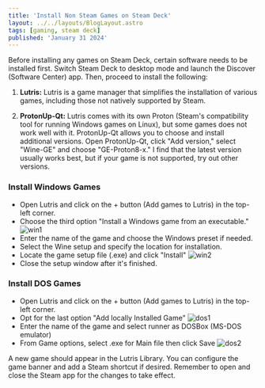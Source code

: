 ```yaml
---
title: 'Install Non Steam Games on Steam Deck'
layout: ../../layouts/BlogLayout.astro
tags: [gaming, steam deck]
published: 'January 31 2024'
---
```


Before installing any games on Steam Deck, certain software needs to be installed first. Switch Steam Deck to desktop mode and launch the Discover (Software Center) app. Then, proceed to install the following:

1. **Lutris:**
   Lutris is a game manager that simplifies the installation of various games, including those not natively supported by Steam.

2. **ProtonUp-Qt:**
   Lutris comes with its own Proton (Steam's compatibility tool for running Windows games on Linux), but some games does not work well with it. ProtonUp-Qt allows you to choose and install additional versions. Open ProtonUp-Qt, click "Add version," select "Wine-GE" and choose "GE-Proton8-x." I find that the latest version usually works best, but if your game is not supported, try out other versions.

### Install Windows Games

- Open Lutris and click on the + button (Add games to Lutris) in the top-left corner.
- Choose the third option "Install a Windows game from an executable."
![win1](https://github.com/SonQBChau/sonqbchau.github.io/assets/12553570/1b118782-b358-445a-907a-4b786610b90d)
- Enter the name of the game and choose the Windows preset if needed.
- Select the Wine setup and specify the location for installation.
- Locate the game setup file (.exe) and click "Install"
![win2](https://github.com/SonQBChau/sonqbchau.github.io/assets/12553570/79d9f511-19de-47b6-88c0-258382929888)
- Close the setup window after it's finished.

### Install DOS Games

- Open Lutris and click on the + button (Add games to Lutris) in the top-left corner.
- Opt for the last option "Add locally Installed Game"
![dos1](https://github.com/SonQBChau/sonqbchau.github.io/assets/12553570/774a3439-faa7-4b30-9f3c-2de6efdf276d)
- Enter the name of the game and select runner as DOSBox (MS-DOS emulator)
- From Game options, select .exe for Main file then click Save
![dos2](https://github.com/SonQBChau/sonqbchau.github.io/assets/12553570/cf10248c-205f-49d8-b762-f3a4a56687b5)

A new game should appear in the Lutris Library. You can configure the game banner and add a Steam shortcut if desired. Remember to open and close the Steam app for the changes to take effect.
